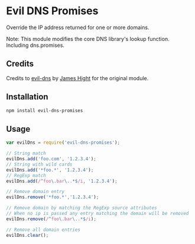 Evil DNS Promises
========

Override the IP address returned for one or more domains.

Note: This module modifies the core DNS library's lookup function. Including dns.promises.

Credits
-------
Credits to [evil-dns](https://github.com/JamesHight/node-evil-dns) by [James Hight](https://github.com/JamesHight/) for the original module.

Installation
------------

````bash
npm install evil-dns-promises
````

Usage
-----

````javascript
var evilDns = require('evil-dns-promises');

// String match
evilDns.add('foo.com', '1.2.3.4');
// String with wild cards
evilDns.add('*foo.*', '1.2.3.4');
// RegExp match
evilDns.add(/^foo\.bar\..*$/i, '1.2.3.4');

// Remove domain entry
evilDns.remove('*foo.*','1.2.3.4');

// Remove domain by matching the RegExp source attributes
// When no ip is passed any entry matching the domain will be removed
evilDns.remove(/^foo\.bar\..*$/i);

// Remove all domain entries
evilDns.clear();
````

